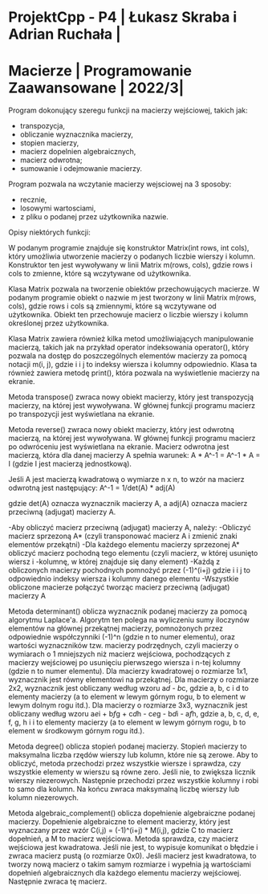 # ProjektCpp - P4 | Łukasz Skraba i Adrian Ruchała |
# Macierze | Programowanie Zaawansowane | 2022/3|

Program dokonujący szeregu funkcji na macierzy wejściowej, takich jak:

- transpozycja,
- obliczanie wyznacznika macierzy,
- stopien macierzy,
- macierz dopelnien algebraicznych,
- macierz odwrotna;
- sumowanie i odejmowanie macierzy.

Program pozwala na wczytanie macierzy wejsciowej na 3 sposoby:

- recznie,
- losowymi wartosciami,
- z pliku o podanej przez użytkownika nazwie.

Opisy niektórych funkcji:

W podanym programie znajduje się konstruktor Matrix(int rows, int cols), który umożliwia utworzenie macierzy o podanych liczbie wierszy i kolumn. Konstruktor ten jest wywoływany w linii Matrix m(rows, cols), gdzie rows i cols to zmienne, które są wczytywane od użytkownika.

Klasa Matrix pozwala na tworzenie obiektów przechowujących macierze. W podanym programie obiekt o nazwie m jest tworzony w linii Matrix m(rows, cols), gdzie rows i cols są zmiennymi, które są wczytywane od użytkownika. Obiekt ten przechowuje macierz o liczbie wierszy i kolumn określonej przez użytkownika.

Klasa Matrix zawiera również kilka metod umożliwiających manipulowanie macierzą, takich jak na przykład operator indeksowania operator(), który pozwala na dostęp do poszczególnych elementów macierzy za pomocą notacji m(i, j), gdzie i i j to indeksy wiersza i kolumny odpowiednio. Klasa ta również zawiera metodę print(), która pozwala na wyświetlenie macierzy na ekranie.

Metoda transpose() zwraca nowy obiekt macierzy, który jest transpozycją macierzy, na której jest wywoływana. W głównej funkcji programu macierz po transpozycji jest wyświetlana na ekranie.

Metoda reverse() zwraca nowy obiekt macierzy, który jest odwrotną macierzą, na której jest wywoływana. W głównej funkcji programu macierz po odwróceniu jest wyświetlana na ekranie.
Macierz odwrotna jest macierzą, która dla danej macierzy A spełnia warunek: A * A^-1 = A^-1 * A = I (gdzie I jest macierzą jednostkową).

Jeśli A jest macierzą kwadratową o wymiarze n x n, to wzór na macierz odwrotną jest następujący:
A^-1 = 1/det(A) * adj(A)

gdzie det(A) oznacza wyznacznik macierzy A, a adj(A) oznacza macierz przeciwną (adjugat) macierzy A.

-Aby obliczyć macierz przeciwną (adjugat) macierzy A, należy:
-Obliczyć macierz sprzezoną A* (czyli transponować macierz A i zmienić znaki elementów przekątni)
-Dla każdego elementu macierzy sprzezonej A* obliczyć macierz pochodną tego elementu (czyli macierz, w której usunięto wiersz i -kolumnę, w której znajduje się dany element)
-Każdą z obliczonych macierzy pochodnych pomnożyć przez (-1)^(i+j) gdzie i i j to odpowiednio indeksy wiersza i kolumny danego elementu
-Wszystkie obliczone macierze połączyć tworząc macierz przeciwną (adjugat) macierzy A

Metoda determinant() oblicza wyznacznik podanej macierzy za pomocą algorytmu Laplace'a. Algorytm ten polega na wyliczeniu sumy iloczynów elementów na głównej przekątnej macierzy, pomnożonych przez odpowiednie współczynniki (-1)^n (gdzie n to numer elementu), oraz wartości wyznaczników tzw. macierzy podrzędnych, czyli macierzy o wymiarach o 1 mniejszych niż macierz wejściowa, pochodzących z macierzy wejściowej po usunięciu pierwszego wiersza i n-tej kolumny (gdzie n to numer elementu).
Dla macierzy kwadratowej o rozmiarze 1x1, wyznacznik jest równy elementowi na przekątnej. Dla macierzy o rozmiarze 2x2, wyznacznik jest obliczany według wzoru a*d - b*c, gdzie a, b, c i d to elementy macierzy (a to element w lewym górnym rogu, b to element w lewym dolnym rogu itd.). Dla macierzy o rozmiarze 3x3, wyznacznik jest obliczany według wzoru a*e*i + b*f*g + c*d*h - c*e*g - b*d*i - a*f*h, gdzie a, b, c, d, e, f, g, h i i to elementy macierzy (a to element w lewym górnym rogu, b to element w środkowym górnym rogu itd.).

Metoda degree() oblicza stopień podanej macierzy. Stopień macierzy to maksymalna liczba rzędów wierszy lub kolumn, które nie są zerowe. Aby to obliczyć, metoda przechodzi przez wszystkie wiersze i sprawdza, czy wszystkie elementy w wierszu są równe zero. Jeśli nie, to zwiększa licznik wierszy niezerowych. Następnie przechodzi przez wszystkie kolumny i robi to samo dla kolumn. Na końcu zwraca maksymalną liczbę wierszy lub kolumn niezerowych.

Metoda algebraic_complement() oblicza dopełnienie algebraiczne podanej macierzy. Dopełnienie algebraiczne to element macierzy, który jest wyznaczany przez wzór C(i,j) = (-1)^(i+j) * M(i,j), gdzie C to macierz dopełnień, a M to macierz wejściowa.
Metoda sprawdza, czy macierz wejściowa jest kwadratowa. Jeśli nie jest, to wypisuje komunikat o błędzie i zwraca macierz pustą (o rozmiarze 0x0). Jeśli macierz jest kwadratowa, to tworzy nową macierz o takim samym rozmiarze i wypełnia ją wartościami dopełnień algebraicznych dla każdego elementu macierzy wejściowej. Następnie zwraca tę macierz.